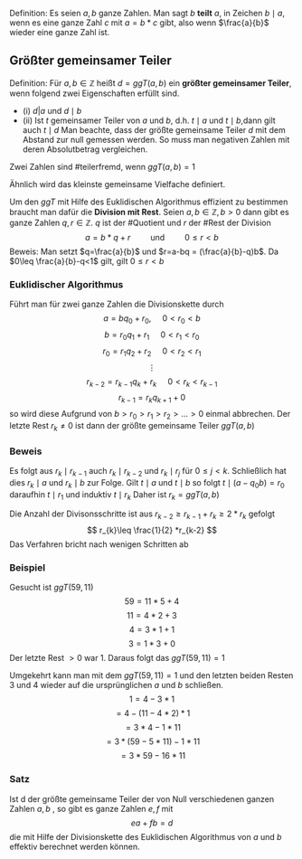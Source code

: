 Definition: Es seien $a,b$ ganze Zahlen. Man sagt $b$ **teilt** $a$, in Zeichen $b\mid a$, wenn es eine ganze Zahl $c$ mit $a=b*c$ gibt, also wenn $\frac{a}{b}$ wieder eine ganze Zahl ist.


## Größter gemeinsamer Teiler
Definition: Für $a,b \in \mathbb{Z}$ heißt $d = ggT(a,b)$ ein **größter gemeinsamer Teiler**, wenn folgend zwei Eigenschaften erfüllt sind.
- (i) $d|a$ und $d \mid b$
- (ii) Ist $t$ gemeinsamer Teiler von $a$ und $b$, d.h. $t\mid a$ und $t\mid b$,dann gilt auch $t\mid d$
Man beachte, dass der größte gemeinsame Teiler $d$ mit dem Abstand zur null gemessen werden. So muss man negativen Zahlen mit deren Absolutbetrag vergleichen.

Zwei Zahlen sind #teilerfremd, wenn $ggT(a,b) = 1$

Ähnlich wird das kleinste gemeinsame Vielfache definiert.

Um den $ggT$ mit Hilfe des Euklidischen Algorithmus effizient zu bestimmen braucht man dafür die **Division mit Rest**. 
Seien $a,b \in \mathbb{Z}, b>0$ dann gibt es ganze Zahlen $q,r \in \mathbb{Z}$. $q$ ist der #Quotient und $r$ der #Rest der Division
$$
a=b*q+r ~~~~~~~~~\text{und} ~~~~~~~~~0\leq r<b
$$
Beweis: Man setzt $q=\frac{a}{b}$ und $r=a-bq = (\frac{a}{b}-q)b$. Da $0\leq \frac{a}{b}-q<1$ gilt, gilt $0\leq r<b$ 

### Euklidischer Algorithmus
Führt man für zwei ganze Zahlen die Divisionskette durch
$$
a=bq_{0}+r_{0}, ~~~~~0<r_{0}<b
$$
$$
b=r_{0}q_{1}+r_{1}~~~~~0<r_{1}<r_{0}
$$
$$
r_{0}=r_{1}q_{2}+r_{2} ~~~~~0<r_{2}<r_{1}
$$
$$
\vdots
$$
$$
r_{k-2}=r_{k-1}q_{k}+r_{k} ~~~~~0<r_{k}<r_{k-1}
$$
$$
r_{k-1}=r_{k}q_{k+1}+0
$$
so wird diese Aufgrund von $b>r_{0}>r_{1}>r_{2}>\dots>0$ einmal abbrechen. Der letzte Rest $r_{k} \not =0$ ist dann der größte gemeinsame Teiler $ggT(a,b)$

### Beweis
Es folgt aus $r_{k}\mid r_{k-1}$ auch $r_{k}\mid r_{k-2}$ und $r_{k}\mid r_{j}$ für $0\leq j<k$. Schließlich hat dies $r_{k}\mid a$ und $r_{k}\mid b$ zur Folge.
Gilt $t\mid a$ und $t\mid b$ so folgt $t\mid (a-q_{0}b)=r_{0}$ daraufhin $t\mid r_{1}$ und induktiv $t\mid r_{k}$
Daher ist $r_{k}=ggT(a,b)$

Die Anzahl der Divisonsschritte ist aus $r_{k-2}\geq r_{k-1}+r_{k}\geq2*r_{k}$ gefolgt
$$
r_{k}\leq \frac{1}{2} *r_{k-2}
$$
Das Verfahren bricht nach wenigen Schritten ab
### Beispiel
Gesucht ist $ggT(59,11)$
$$
59 = 11*5+4
$$
$$
11=4*2+3
$$
$$
4=3*1+1
$$
$$
3=1*3+0
$$
Der letzte Rest $> 0$ war 1. Daraus folgt das $ggT(59,11) = 1$

Umgekehrt kann man mit dem $ggT(59,11)=1$ und den letzten beiden Resten $3$ und $4$ wieder auf die ursprünglichen $a$ und $b$ schließen.
$$
1 = 4 - 3*1
$$
$$
=4-(11-4*2)*1
$$
$$
=3*4-1*11
$$
$$
=3*(59-5*11)-1*11
$$
$$
= 3*59-16*11
$$
### Satz
Ist d der größte gemeinsame Teiler der von Null verschiedenen ganzen Zahlen $a,b$ , so gibt es ganze Zahlen $e,f$ mit
$$
ea+fb=d
$$
die mit Hilfe der Divisionskette des Euklidischen Algorithmus von $a$ und $b$ effektiv berechnet werden können.